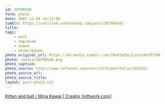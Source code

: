 ```yaml
---
id: 20790548
form: photo
date: 2007-12-04 14:13:00
tumblr: https://untitled.urbansheep.com/post/20790548/
title:
tags:
    - post
    - картинки
    - кошки
    - иллюстрации
photo_original_url: https://64.media.tumblr.com/78n67m26L2jxstudhJPIfNKZ_500.png
photo: /media/20790548.png
photo_caption: 
photo_source: http://www.loftwork.com/user/3174/portfolio/102243/
photo_source_url:
photo_source_title:
layout: post-photo.njk
---
```


<p><a href="http://www.loftwork.com/user/3174/portfolio/102243/">Kitten and ball / Mina Kawai | Creator [loftwork.com]</a></p>
